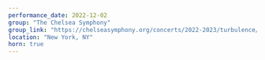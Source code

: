 ```yaml
---
performance_date: 2022-12-02
group: "The Chelsea Symphony"
group_link: "https://chelseasymphony.org/concerts/2022-2023/turbulence/"
location: "New York, NY"
horn: true
---
```

